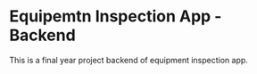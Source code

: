 # Equipemtn Inspection App - Backend

This is a final year project backend of equipment inspection app.
